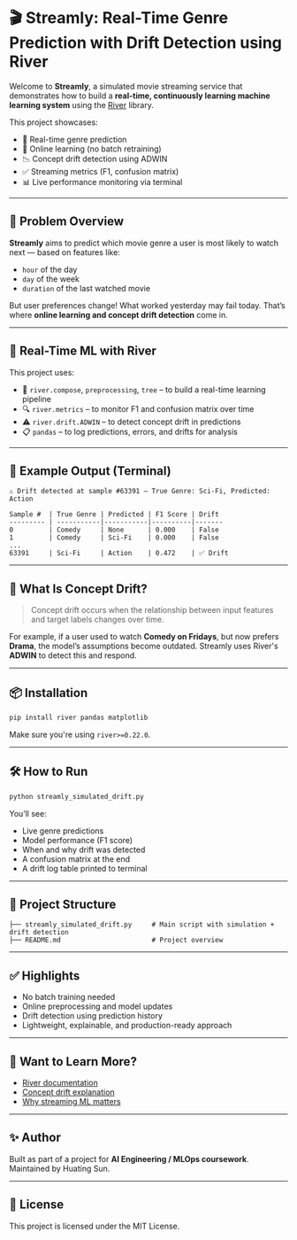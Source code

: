 # 🎬 Streamly: Real-Time Genre Prediction with Drift Detection using River

Welcome to **Streamly**, a simulated movie streaming service that demonstrates how to build a **real-time, continuously learning machine learning system** using the [River](https://riverml.xyz) library.

This project showcases:
- 🔄 Real-time genre prediction
- 🧠 Online learning (no batch retraining)
- 📉 Concept drift detection using ADWIN
- ✅ Streaming metrics (F1, confusion matrix)
- 📊 Live performance monitoring via terminal

---

## 🚀 Problem Overview

**Streamly** aims to predict which movie genre a user is most likely to watch next — based on features like:
- `hour` of the day
- `day` of the week
- `duration` of the last watched movie

But user preferences change! What worked yesterday may fail today. That’s where **online learning and concept drift detection** come in.

---

## 🧪 Real-Time ML with River

This project uses:

- 🧱 `river.compose`, `preprocessing`, `tree` – to build a real-time learning pipeline
- 🔍 `river.metrics` – to monitor F1 and confusion matrix over time
- ⚠️ `river.drift.ADWIN` – to detect concept drift in predictions
- 📋 `pandas` – to log predictions, errors, and drifts for analysis

---

## 🔁 Example Output (Terminal)

```
⚠️ Drift detected at sample #63391 – True Genre: Sci-Fi, Predicted: Action

Sample #  | True Genre | Predicted | F1 Score | Drift
--------- | -----------|-----------|----------|-------
0         | Comedy     | None      | 0.000    | False
1         | Comedy     | Sci-Fi    | 0.000    | False
...
63391     | Sci-Fi     | Action    | 0.472    | ✅ Drift
```

---

## 🧠 What Is Concept Drift?

> Concept drift occurs when the relationship between input features and target labels changes over time.

For example, if a user used to watch **Comedy on Fridays**, but now prefers **Drama**, the model’s assumptions become outdated. Streamly uses River's **ADWIN** to detect this and respond.

---

## 📦 Installation

```bash
pip install river pandas matplotlib
```

Make sure you're using `river>=0.22.0`.

---

## 🛠️ How to Run

```bash
python streamly_simulated_drift.py
```

You’ll see:
- Live genre predictions
- Model performance (F1 score)
- When and why drift was detected
- A confusion matrix at the end
- A drift log table printed to terminal

---

## 📁 Project Structure

```
├── streamly_simulated_drift.py     # Main script with simulation + drift detection
├── README.md                       # Project overview
```

---

## ✅ Highlights

- No batch training needed
- Online preprocessing and model updates
- Drift detection using prediction history
- Lightweight, explainable, and production-ready approach

---

## 🧠 Want to Learn More?

- [River documentation](https://riverml.xyz)
- [Concept drift explanation](https://en.wikipedia.org/wiki/Concept_drift)
- [Why streaming ML matters](https://huyenchip.com/2022/02/07/data-centric-ai.html)

---

## ✨ Author

Built as part of a project for **AI Engineering / MLOps coursework**.  
Maintained by Huating Sun.

---

## 📝 License

This project is licensed under the MIT License.
